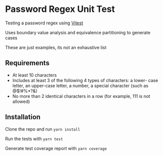 # Password Regex Unit Test

Testing a password regex using [Vitest](https://vitest.dev/)

Uses boundary value analysis and equivalence partitioning to generate cases

These are just examples, its not an exhaustive list

## Requirements
- At least 10 characters 
- Includes at least 3 of the following 4 types of characters: a lower-
case letter, an upper-case letter, a number, a special character (such as @$!#%*?&)
- No more than 2 identical characters in a row (for example, 111 is not allowed)

## Installation

Clone the repo and run `yarn install`

Run the tests with `yarn test`

Generate test coverage report with `yarn coverage`
